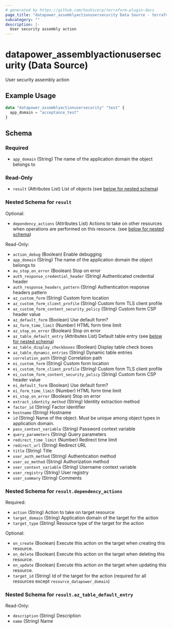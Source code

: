 ```yaml
---
# generated by https://github.com/hashicorp/terraform-plugin-docs
page_title: "datapower_assemblyactionusersecurity Data Source - terraform-provider-datapower"
subcategory: ""
description: |-
  User security assembly action
---
```


# datapower_assemblyactionusersecurity (Data Source)

User security assembly action

## Example Usage

```terraform
data "datapower_assemblyactionusersecurity" "test" {
  app_domain = "acceptance_test"
}
```

<!-- schema generated by tfplugindocs -->
## Schema

### Required

- `app_domain` (String) The name of the application domain the object belongs to

### Read-Only

- `result` (Attributes List) List of objects (see [below for nested schema](#nestedatt--result))

<a id="nestedatt--result"></a>
### Nested Schema for `result`

Optional:

- `dependency_actions` (Attributes List) Actions to take on other resources when operations are performed on this resource. (see [below for nested schema](#nestedatt--result--dependency_actions))

Read-Only:

- `action_debug` (Boolean) Enable debugging
- `app_domain` (String) The name of the application domain the object belongs to
- `au_stop_on_error` (Boolean) Stop on error
- `auth_response_credential_header` (String) Authenticated credential header
- `auth_response_headers_pattern` (String) Authentication response headers pattern
- `az_custom_form` (String) Custom form location
- `az_custom_form_client_profile` (String) Custom form TLS client profile
- `az_custom_form_content_security_policy` (String) Custom form CSP header value
- `az_default_form` (Boolean) Use default form?
- `az_form_time_limit` (Number) HTML form time limit
- `az_stop_on_error` (Boolean) Stop on error
- `az_table_default_entry` (Attributes List) Default table entry (see [below for nested schema](#nestedatt--result--az_table_default_entry))
- `az_table_display_checkboxes` (Boolean) Display table check boxes
- `az_table_dynamic_entries` (String) Dynamic table entries
- `correlation_path` (String) Correlation path
- `ei_custom_form` (String) Custom form location
- `ei_custom_form_client_profile` (String) Custom form TLS client profile
- `ei_custom_form_content_security_policy` (String) Custom form CSP header value
- `ei_default_form` (Boolean) Use default form?
- `ei_form_time_limit` (Number) HTML form time limit
- `ei_stop_on_error` (Boolean) Stop on error
- `extract_identity_method` (String) Identity extraction method
- `factor_id` (String) Factor identifier
- `hostname` (String) Hostname
- `id` (String) Name of the object. Must be unique among object types in application domain.
- `pass_context_variable` (String) Password context variable
- `query_parameters` (String) Query parameters
- `redirect_time_limit` (Number) Redirect time limit
- `redirect_url` (String) Redirect URL
- `title` (String) Title
- `user_auth_method` (String) Authentication method
- `user_az_method` (String) Authorization method
- `user_context_variable` (String) Username context variable
- `user_registry` (String) User registry
- `user_summary` (String) Comments

<a id="nestedatt--result--dependency_actions"></a>
### Nested Schema for `result.dependency_actions`

Required:

- `action` (String) Action to take on target resource
- `target_domain` (String) Application domain of the target for the action
- `target_type` (String) Resource type of the target for the action

Optional:

- `on_create` (Boolean) Execute this action on the target when creating this resource.
- `on_delete` (Boolean) Execute this action on the target when deleting this resource.
- `on_update` (Boolean) Execute this action on the target when updating this resource.
- `target_id` (String) Id of the target for the action (required for all resources except `resource_datapower_domain`)


<a id="nestedatt--result--az_table_default_entry"></a>
### Nested Schema for `result.az_table_default_entry`

Read-Only:

- `description` (String) Description
- `name` (String) Name
